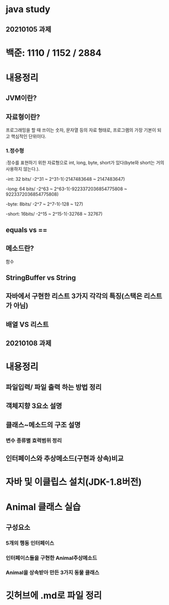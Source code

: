 java study
=====================

20210105 과제
---------------------

# 백준: 1110 / 1152 / 2884

# 내용정리

## JVM이란?

## 자료형이란?
   프로그래밍을 할 때 쓰이는 숫자, 문자열 등의 자료 형태로, 프로그램의 가장 기본이 되고 핵심적인 단위이다.
   
### 1.정수형
 :정수를 표현하기 위한 자료형으로 int, long, byte, short가 있다(byte와 short는 거의 사용하지 않는다.).
 
   -int: 32 bits/ -2^31 ~ 2^31-1(-2147483648 ~ 2147483647)
   
   -long: 64 bits/ -2^63 ~ 2^63-1(-9223372036854775808 ~ 9223372036854775808)
   
   -byte: 8bits/ -2^7 ~ 2^7-1(-128 ~ 127)
   
   -short: 16bits/ -2^15 ~ 2^15-1(-32768 ~ 32767) 
      
## equals vs ==

## 메소드란?
   함수

## StringBuffer vs String

## 자바에서 구현한 리스트 3가지 각각의 특징(스택은 리스트가 아님)

## 배열 VS 리스트
      




20210108 과제
----------------------
# 내용정리

## 파일입력/ 파일 출력 하는 방법 정리

## 객체지향 3요소 설명

## 클래스~메소드의 구조 설명

### 변수 종류별 효력범위 정리

## 인터페이스와 추상메소드(구현과 상속)비교

# 자바 및 이클립스 설치(JDK-1.8버전)

# Animal 클래스 실습

## 구성요소

### 5개의 행동 인터페이스

### 인터페이스들을 구현한 Animal추상메소드

### Animal을 상속받아 만든 3가지 동물 클래스

# 깃허브에 .md로 파일 정리

